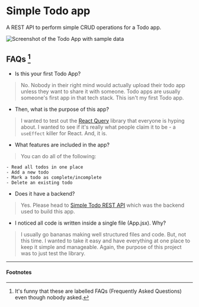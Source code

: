 # Simple Todo app

A REST API to perform simple CRUD operations for a Todo app.

![Screenshot of the Todo App with sample data](https://cdn.discordapp.com/attachments/551831694676721684/1030857148500037682/todo_app_screenshot.png "Todo App Screenshot")

## FAQs [^1]

- Is this your first Todo App?
> No. Nobody in their right mind would actually upload their todo app unless they want to share it with someone. Todo apps are usually someone's first app in that tech stack. This isn't my first Todo app.

- Then, what is the purpose of this app?
> I wanted to test out the [React Query](https://tanstack.com/query/v4) library that everyone is hyping about. 
> I wanted to see if it's really what people claim it to be - a `useEffect` killer for React.  And, it is.

- What features are included in the app?
> You can do all of the following: 

    - Read all todos in one place
    - Add a new todo
    - Mark a todo as complete/incomplete
    - Delete an existing todo    

- Does it have a backend?
> Yes. Please head to [Simple Todo REST API](https://github.com/talktoacomputer/node-todo-rest-api) which was the backend used to build this app.

- I noticed all code is written inside a single file (App.jsx). Why?
> I usually go bananas making well structured files and code. But, not this time. I wanted to take it easy and have everything at one place to keep it simple and manageable. Again, the purpose of this project was to just test the library.

---

#### Footnotes

[^1]: It's funny that these are labelled FAQs (Frequently Asked Questions) even though nobody asked.